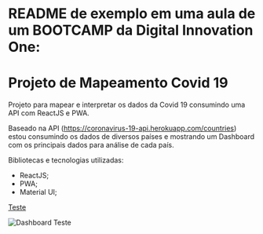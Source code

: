 # README de exemplo em uma aula de um BOOTCAMP da Digital Innovation One:
# Projeto de Mapeamento Covid 19

Projeto para mapear e interpretar os dados da Covid 19 consumindo uma API com ReactJS e PWA.

Baseado na API (https://coronavirus-19-api.herokuapp.com/countries) estou consumindo os dados de diversos países e mostrando um Dashboard com os principais dados para análise de cada país.

Bibliotecas e tecnologias utilizadas:
- ReactJS;
- PWA;
- Material UI;

[Teste](https://i.imgur.com/J4bXj8L.jpg)

![Dashboard Teste](https://i.imgur.com/J4bXj8L.jpg)
